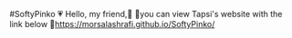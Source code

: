 #SoftyPinko 💗
Hello, my friend,🙂
📍you can view Tapsi's website with the link below
🔗https://morsalashrafi.github.io/SoftyPinko/
